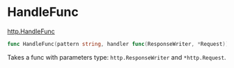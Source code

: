 # HandleFunc

[http.HandleFunc](https://pkg.go.dev/net/http#HandleFunc)

```Go
func HandleFunc(pattern string, handler func(ResponseWriter, *Request))
```

Takes a func with parameters type: ```http.ResponseWriter``` and ```*http.Request```.

